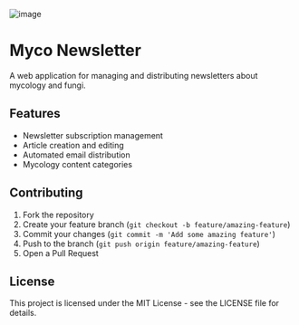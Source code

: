 ![image](https://github.com/user-attachments/assets/8a711f91-f08e-4ad9-8fd1-42762acdaf74) 
# Myco Newsletter

A web application for managing and distributing newsletters about mycology and fungi.

## Features

- Newsletter subscription management
- Article creation and editing
- Automated email distribution
- Mycology content categories

## Contributing

1. Fork the repository
2. Create your feature branch (`git checkout -b feature/amazing-feature`)
3. Commit your changes (`git commit -m 'Add some amazing feature'`)
4. Push to the branch (`git push origin feature/amazing-feature`)
5. Open a Pull Request

## License

This project is licensed under the MIT License - see the LICENSE file for details.
